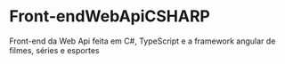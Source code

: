 # Front-endWebApiCSHARP
 Front-end da Web Api feita em C#, TypeScript e a framework angular de filmes, séries e esportes
